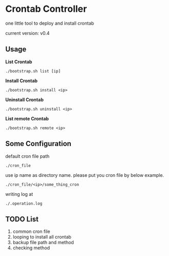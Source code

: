 # Crontab Controller

one little tool to deploy and install crontab

current version: v0.4

## Usage

**List Crontab**

``./bootstrap.sh list [ip]``

**Install Crontab**

``./bootstrap.sh install <ip>``

**Uninstall Crontab**

``./bootstrap.sh uninstall <ip>``

**List remote Crontab**

``./bootstrap.sh remote <ip>``

## Some Configuration

default cron file path

``./cron_file``

use ip name as directory name.
please put you cron file by below example.

``./cron_file/<ip>/some_thing_cron``

writing log at

``./.operation.log``

## TODO List

1. common cron file
2. looping to install all crontab
3. backup file path and method
4. checking method
